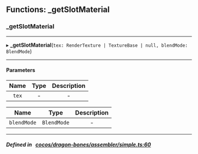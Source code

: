 ## Functions: _getSlotMaterial

### _getSlotMaterial


___
▸ **_getSlotMaterial**(`tex: RenderTexture | TextureBase | null, blendMode: BlendMode`)
___


#### Parameters

| Name | Type | Description |
| :------: | :------: | :------: |
| `tex` | - | - |

| Name | Type | Description |
| :------: | :------: | :------: |
| `blendMode` | `BlendMode` | - |


___


##### Defined in &nbsp;   [cocos/dragon-bones/assembler/simple.ts:60](https://github.com/cocos-creator/engine/blob/c7bf6b8a9/cocos/dragon-bones/assembler/simple.ts#L60)&nbsp;
